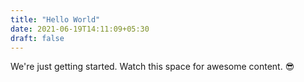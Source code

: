```yaml
---
title: "Hello World"
date: 2021-06-19T14:11:09+05:30
draft: false
---
```


We're just getting started. Watch this space for awesome content. :sunglasses: